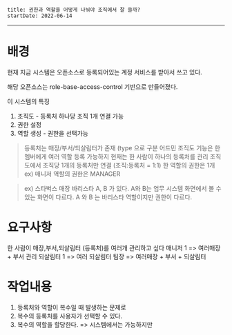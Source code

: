 ```
title: 권한과 역할을 어떻게 나눠야 조직에서 잘 쓸까?
startDate: 2022-06-14
```
---

# 배경
현재 지금 시스템은 
오픈소스로 등록되어있는 계정 서비스를 받아서 쓰고 있다.

해당 오픈소스는 
role-base-access-control 기반으로 만들어졌다.

이 시스템의 특징
1. 조직도 - 등록처 하나당 조직 1개 연결 가능
2. 권한 설정
3. 역할 생성 - 권한을 선택가능

> 등록처는 매장/부서/되살림터가 존재 (type 으로 구분
어드민 조직도 기능은 한 멤버에게 여러 역할 등록 가능하지 현재는 한 사람이 하나의 등록처를 관리
조직도에서 조직당 1개의 등록처만 연결 (조직:등록처 = 1:1)
한 역할의 권한은 1개 ex) 매니저 역할의 권한은 MANAGER

>ex) 스타벅스 매장 바리스타 A,  B 가 있다. A와 B는 업무 시스템 화면에서 볼 수 있는 화면이 다르다. A 와 B 는 바리스타 역할이지만 권한이 다르다.

# 요구사항
한 사람이 매장,부서,되살림터 (등록처)를 여러개 관리하고 싶다
매니저 1 => 여러매장 + 부서 관리
되살림터 1 => 여러 되살림터
팀장 => 여러매장 + 부서 + 되살림터

# 작업내용
1. 등록처와 역할이 복수일 때 발생하는 문제로
2. 복수의 등록처를 사용자가 선택할 수 있다.
2. 복수의 역할을 할당한다. => 시스템에서는 가능하지만 

